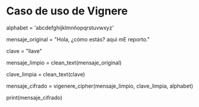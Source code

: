 # Caso de uso de Vignere
alphabet = 'abcdefghijklmnñopqrstuvwxyz'

mensaje_original = "Hola, ¿cómo estás? aqui mE reporto."

clave = "llave"

mensaje_limpio = clean_text(mensaje_original)

clave_limpia = clean_text(clave)

mensaje_cifrado = vigenere_cipher(mensaje_limpio, clave_limpia, alphabet)

print(mensaje_cifrado)
